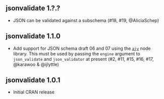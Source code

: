 ## jsonvalidate 1.?.?

* JSON can be validated against a subschema (#18, #19, @AliciaSchep)

## jsonvalidate 1.1.0

* Add support for JSON schema draft 06 and 07 using the [`ajv`](https://github.com/epoberezkin/ajv) node library.  This must be used by passing the `engine` argument to `json_validate` and `json_validator` at present (#2, #11, #15, #16, #17, @karawoo & @ijlyttle)

## jsonvalidate 1.0.1

* Initial CRAN release
